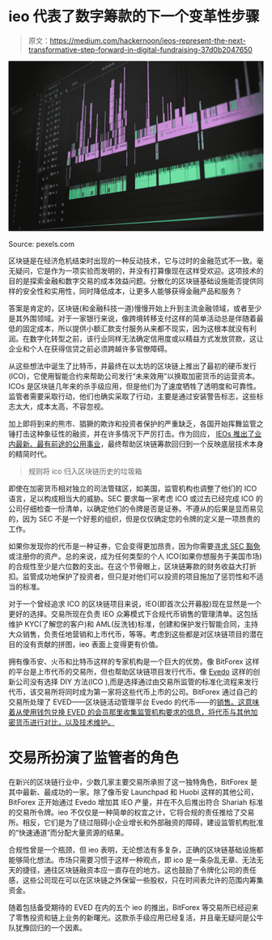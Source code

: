 # ieo 代表了数字筹款的下一个变革性步骤

> 原文：<https://medium.com/hackernoon/ieos-represent-the-next-transformative-step-forward-in-digital-fundraising-37d0b2047650>

![](img/3a1250d8b160f5af70a707f49e123ec3.png)

Source: pexels.com

区块链是在经济危机结束时出现的一种反动技术，它与过时的金融范式不一致。毫无疑问，它是作为一项实验而发明的，并没有打算像现在这样受欢迎。这项技术的目的是探索金融和数字交易的成本效益问题。分散化的区块链基础设施能否提供同样的安全性和实用性，同时降低成本，让更多人能够获得金融产品和服务？

答案是肯定的，区块链(和金融科技一道)慢慢开始上升到主流金融领域，或者至少是其外围领域。对于一家银行来说，像跨境转移支付这样的简单活动总是伴随着最低的固定成本，所以提供小额汇款支付服务从来都不现实，因为这根本就没有利润。在数字化转型之前，该行业同样无法确定信用度或以精益方式发放贷款，这让企业和个人在获得信贷之前必须跨越许多官僚障碍。

从这些想法中诞生了比特币，并最终在以太坊的区块链上推出了最初的硬币发行(ICO)，它使用智能合约来帮助公司发行“未来效用”以换取加密货币的运营资本。ICOs 是区块链几年来的杀手级应用，但是他们为了速度牺牲了透明度和可靠性。监管者需要采取行动，他们也确实采取了行动，主要是通过安装警告标志，这些标志太大，成本太高，不容忽视。

加上即将到来的熊市、猖獗的欺诈和投资者保护的严重缺乏，各国开始挥舞监管之锤打击这种象征性的融资，并在许多情况下严厉打击。作为回应， [IEOs 推出了业内最新、最有前途的公用事业](https://www.forbes.com/sites/lukefitzpatrick/2018/10/23/crypto-exchanges-and-icos-are-evolving-into-new-entities/#54b2b0337a92)，最终帮助区块链筹款回归到一个反映底层技术本身的精简时代。

> 规则将 ico 归入区块链历史的垃圾箱

即使在加密货币相对独立的司法管辖区，如美国，监管机构也调整了他们的 ICO 语言，足以构成相当大的威胁。SEC 要求每一家考虑 ICO 或过去已经完成 ICO 的公司仔细检查一份清单，以确定他们的令牌是否是证券。不遵从的后果是显而易见的，因为 SEC 不是一个好惹的组织，但是仅仅确定您的令牌的定义是一项昂贵的工作。

如果你发现你的代币是一种证券，它会变得更加昂贵，因为你需要[寻求 SEC 豁免](https://www.sec.gov/ICO)或注册你的资产。总的来说，成为任何类型的个人 ICO(如果你想服务于美国市场)的合规性至少是六位数的支出。在这个节骨眼上，区块链筹款的财务收益大打折扣。监管成功地保护了投资者，但只是对他们可以投资的项目施加了惩罚性和不适当的标准。

对于一个曾经追求 ICO 的区块链项目来说，IEO(即首次公开募股)现在显然是一个更好的选择。交易所现在负责 IEO 众筹模式下合规代币销售的管理清单。这包括维护 KYC(了解您的客户)和 AML(反洗钱)标准，创建和保护发行智能合同，主持大众销售，负责任地营销和上市代币，等等。考虑到这些都是对区块链项目的潜在目的没有贡献的拼图，ieo 表面上变得更有价值。

拥有像币安、火币和比特币这样的专家机构是一个巨大的优势。像 BitForex 这样的平台是上市代币的交易所，但也帮助区块链项目发行代币。像 [Evedo](https://www.evedo.co/) 这样的创新公司没有选择 DIY 方法(ICO ),而是选择通过由交易所监管的标准化流程来发行代币，该交易所将同时成为第一家将这些代币上市的公司。BitForex 通过自己的交易所处理了 EVED——区块链活动管理平台 Evedo 的代币——的[销售。这意味着从使用钱包兑换 EVED 的会员那里收集监管机构要求的信息，将代币与其他加密货币进行对比，以及技术维护。](https://event.bitforex.com/en/EVED.html)

# 交易所扮演了监管者的角色

在新兴的区块链行业中，少数几家主要交易所承担了这一独特角色，BitForex 是其中最新、最成功的一家。除了像币安 Launchpad 和 Huobi 这样的其他公司，BitForex 正开始通过 Evedo 增加其 IEO 产量，并在不久后推出符合 Shariah 标准的交易所令牌。ieo 不仅仅是一种简单的权宜之计，它将合规的责任推给了交易所。相反，它们是为了绕过阻碍小企业增长和外部融资的障碍，建设监管机构批准的“快速通道”而分配大量资源的结果。

合规性曾是一个瓶颈，但 ieo 表明，无论想法有多复杂，正确的区块链基础设施都能够简化想法。市场只需要习惯于这样一种观点，即 ico 是一条杂乱无章、无法无天的捷径，通往区块链融资本应一直存在的地方。这也鼓励了令牌化公司的责任感，这些公司现在可以在区块链之外保留一些股权，只在时间表允许的范围内筹集资金。

随着包括备受期待的 EVED 在内的五个 ieo 的推出，BitForex 等交易所已经迎来了零售投资和链上业务的新曙光。这款杀手级应用已经复活，并且毫无疑问是公牛队犹豫回归的一个因素。